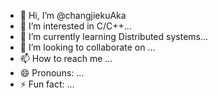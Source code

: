 - 👋 Hi, I’m @changjiekuAka
- 👀 I’m interested in C/C++...
- 🌱 I’m currently learning Distributed systems...
- 💞️ I’m looking to collaborate on ...
- 📫 How to reach me ...
- 😄 Pronouns: ...
- ⚡ Fun fact: ...

<!---
changjiekuAka/changjiekuAka is a ✨ special ✨ repository because its `README.md` (this file) appears on your GitHub profile.
You can click the Preview link to take a look at your changes.
--->
